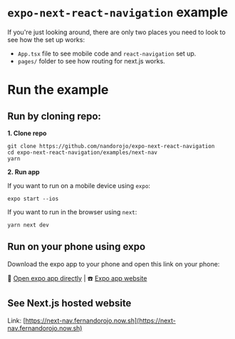 # `expo-next-react-navigation` example

If you're just looking around, there are only two places you need to look to see how the set up works:

- `App.tsx` file to see mobile code and `react-navigation` set up.
- `pages/` folder to see how routing for next.js works.

# Run the example

## Run by cloning repo:

**1. Clone repo**

```es6
git clone https://github.com/nandorojo/expo-next-react-navigation
cd expo-next-react-navigation/examples/next-nav
yarn
```

**2. Run app**

If you want to run on a mobile device using `expo`:

```es6
expo start --ios
```

If you want to run in the browser using `next`:

```es6
yarn next dev
```

## Run on your phone using expo

Download the expo app to your phone and open this link on your phone:

📱 [Open expo app directly](https://exp.host/@kellycup8/next-nav) | ☎️ [Expo app website](https://expo.io/@kellycup8/next-nav)

## See Next.js hosted website

Link: [https://next-nav.fernandorojo.now.sh](https://next-nav.fernandorojo.now.sh)
